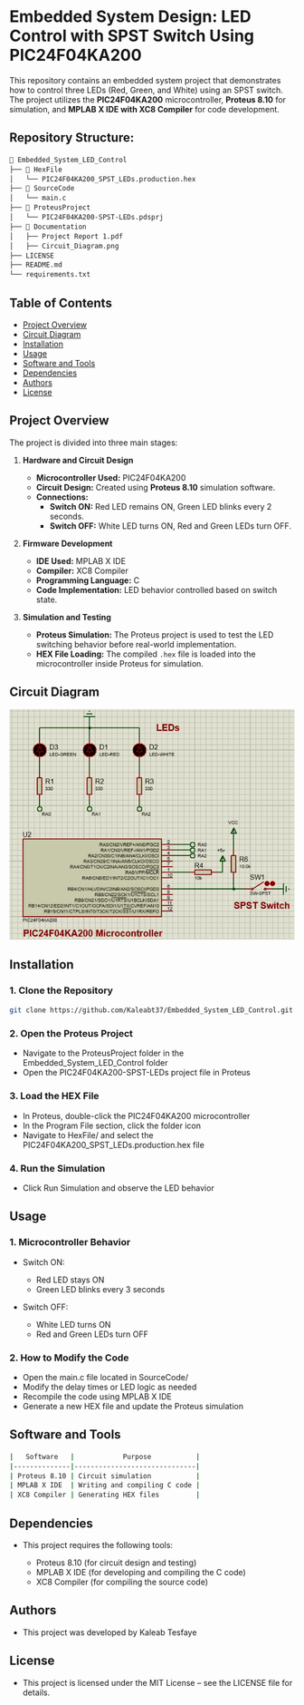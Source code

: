 # Embedded System Design: LED Control with SPST Switch Using PIC24F04KA200
This repository contains an embedded system project that demonstrates how to control three LEDs (Red, Green, and White) using an SPST switch. The project utilizes the **PIC24F04KA200** microcontroller, **Proteus 8.10** for simulation, and **MPLAB X IDE with XC8 Compiler** for code development.

## Repository Structure:

```bash
📂 Embedded_System_LED_Control
├── 📂 HexFile
│   └── PIC24F04KA200_SPST_LEDs.production.hex
├── 📂 SourceCode
│   └── main.c
├── 📂 ProteusProject
│   └── PIC24F04KA200-SPST-LEDs.pdsprj
├── 📂 Documentation
│   ├── Project Report 1.pdf
│   ├── Circuit_Diagram.png
├── LICENSE
├── README.md
└── requirements.txt


```

## Table of Contents

- [Project Overview](#project-overview)
- [Circuit Diagram](#circuit-diagram)
- [Installation](#installation)
- [Usage](#usage)
- [Software and Tools](#software-and-tools)
- [Dependencies](#dependencies)
- [Authors](#authors)
- [License](#license)

## Project Overview

The project is divided into three main stages:

1. **Hardware and Circuit Design**
   - **Microcontroller Used:** PIC24F04KA200
   - **Circuit Design:** Created using **Proteus 8.10** simulation software.
   - **Connections:**
     - **Switch ON:** Red LED remains ON, Green LED blinks every 2 seconds.
     - **Switch OFF:** White LED turns ON, Red and Green LEDs turn OFF.

2. **Firmware Development**
   - **IDE Used:** MPLAB X IDE
   - **Compiler:** XC8 Compiler
   - **Programming Language:** C
   - **Code Implementation:** LED behavior controlled based on switch state.

3. **Simulation and Testing**
   - **Proteus Simulation:** The Proteus project is used to test the LED switching behavior before real-world implementation.
   - **HEX File Loading:** The compiled `.hex` file is loaded into the microcontroller inside Proteus for simulation.

## Circuit Diagram
   ![Circuit Diagram](Documentation/Circuit_Diagram.png)

## **Installation**
### **1. Clone the Repository**
```bash
git clone https://github.com/Kaleabt37/Embedded_System_LED_Control.git
```
### **2. Open the Proteus Project**

- Navigate to the ProteusProject folder in the Embedded_System_LED_Control folder
- Open the PIC24F04KA200-SPST-LEDs project file in Proteus

### **3. Load the HEX File**

- In Proteus, double-click the PIC24F04KA200 microcontroller
- In the Program File section, click the folder icon
- Navigate to HexFile/ and select the PIC24F04KA200_SPST_LEDs.production.hex file

### **4. Run the Simulation**

- Click Run Simulation and observe the LED behavior


## **Usage**
### **1. Microcontroller Behavior**

- Switch ON:  
  - Red LED stays ON  
  - Green LED blinks every 3 seconds  

- Switch OFF:  
  - White LED turns ON  
  - Red and Green LEDs turn OFF  

### **2. How to Modify the Code**

- Open the main.c file located in SourceCode/
- Modify the delay times or LED logic as needed
- Recompile the code using MPLAB X IDE
- Generate a new HEX file and update the Proteus simulation


## **Software and Tools**
```bash
|   Software   |            Purpose           |
|--------------|------------------------------|
| Proteus 8.10 | Circuit simulation           |
| MPLAB X IDE  | Writing and compiling C code |
| XC8 Compiler | Generating HEX files         |
```

## **Dependencies**

- This project requires the following tools:
  
  - Proteus 8.10 (for circuit design and testing)
  - MPLAB X IDE (for developing and compiling the C code)
  - XC8 Compiler (for compiling the source code)

## **Authors**

- This project was developed by Kaleab Tesfaye 


## **License**

- This project is licensed under the MIT License – see the LICENSE file for details.
